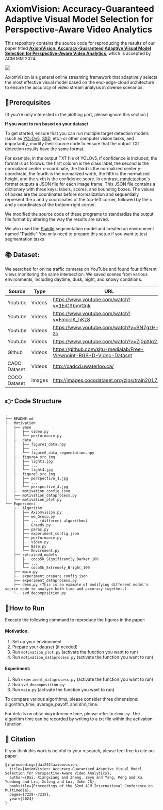 # AxiomVision: Accuracy-Guaranteed Adaptive Visual Model Selection for Perspective-Aware Video Analytics

This repository contains the source code for reproducing the results of our paper titled [**AxiomVision: Accuracy-Guaranteed Adaptive Visual Model Selection for Perspective-Aware Video Analytics**](https://arxiv.org/abs/2407.20124), which is accepted by ACM MM 2024.

![](design.png)

AxiomVision is a general online streaming framework that adaptively selects the most effective visual model based on the end-edge-cloud architecture to ensure the accuracy of video stream analysis in diverse scenarios.

## 🔧Prerequisites

(If you're only interested in the plotting part, please ignore this section.)

**If you want to run based on your dataset**

To get started, ensure that you can run multiple target detection models (such as [YOLOv5](https://github.com/ultralytics/yolov5), [SSD](https://github.com/lufficc/SSD), etc.) or other computer vision tasks, and importantly, modify their source code to ensure that the output TXT detection results have the same format.

For example, in the output TXT file of YOLOv5, if confidence is included, the format is as follows: the first column is the class label, the second is the normalized center x-coordinate, the third is the normalized center y-coordinate, the fourth is the normalized width, the fifth is the normalized height, and the sixth is the confidence score.  In contrast, [mmdetection](https://github.com/open-mmlab/mmdetection)'s format outputs a JSON file for each image frame. This JSON file contains a dictionary with three keys: labels, scores, and bounding boxes. The values of boxes are the coordinates before normalization and sequentially represent the x and y coordinates of the top-left corner, followed by the x and y coordinates of the bottom-right corner.

We modified the source code of these programs to standardize the output file format by altering the way the results are saved. 


We also used the [Paddle](https://github.com/PaddlePaddle/PaddleSeg) segmentation model and created an environment named "Paddle" You only need to prepare this setup if you want to test segmentation tasks.

## 📚 Dataset: 
We searched for online traffic cameras on YouTube and found four different views monitoring the same intersection. We saved scenes from various environments, including daytime, dusk, night, and snowy conditions.



|  Source  | Type    | URL                                                         |
|---------|---------|-------------------------------------------------------------|
| Youtube | Videos | https://www.youtube.com/watch?v=1EiC9bvVGnk |
| Youtube | Videos | https://www.youtube.com/watch?v=FmoclK_hKz8 |
| Youtube | Videos | https://www.youtube.com/watch?v=BN7gzH-i-zo |
| Youtube | Videos | https://www.youtube.com/watch?v=Zj0pXlq2-jI |
| Github | Videos | https://github.com/sjtu-medialab/Free-Viewpoint-RGB-D-Video-Dataset |
| CADC  Dataset |   Videos  | http://cadcd.uwaterloo.ca/ |
| COCO Dataset | Images  | http://images.cocodataset.org/zips/train2017.zip |


## 👉 Code Structure

```
.
├── README.md
├── Motivation
│   ├── Base
│   │   ├── video.py
│   │   └── performance.py
│   ├── data
│   │   ├── figure1_data.npy
│   │   ├── ...
│   │   └── figure6_data_segmentation.npy
│   ├── figure4_src_img
│   │   ├── light1.jpg
│   │   ├── ...
│   │   └── light4.jpg
│   ├── figure5_src_img
│   │   ├── perspective_1.jpg
│   │   ├── ...
│   │   └── perspective_4.jpg
│   ├── motivation_config.json
│   ├── motivation_dataprocess.py
│   └── motivation_plot.py
└── Experiment
    ├── Algorithm
    │   ├── Axiomvision.py
    │   ├── wo_Group.py
    │   ├── ... (different algorithms)
    │   ├── Greedy.py
    │   ├── paras.py
    │   ├── experiment_config.json
    │   ├── performance.py
    │   ├── video.py
    │   ├── Base.py
    │   └── Enviroment.py
    ├── retrained_models
    │   ├── coco5k_Significantly_Darker_100
    │   ├── ...
    │   └── coco5k_Extremely_Bright_100
    ├── main.py
    ├── experiment_prepare_config.json
    ├── experiment_dataprocess.py
    ├── demo.py (This is an example of modifying different model's source code to analyze both time and accuracy together.)
    └── svd_decomposition.py

```

## 🚀How to Run

Execute the following command to reproduce the figures in the paper:

####  Motivation:

1. Set up your environment
2. Prepare your dataset (if needed)
3. Run `motivation_plot.py` (activate the function you want to run)
4. Run `motivation_dataprocess.py` (activate the function you want to run)


####  Experiment:

1. Run `experiment_dataprocess.py` (activate the function you want to run)
2. Run `svd_decomposition.py`
3. Run `main.py` (activate the function you want to run)

To compare various algorithms, please consider three dimensions: algorithm_time, average_payoff, and dnn_time.

For details on obtaining inference time, please refer to `demo.py`. The algorithm time can be recorded by writing to a txt file within the activation function.

## 🌟 Citation

If you think this work is helpful to your research, please feel free to cite our paper.

```
@inproceedings{dai2024axiomvision,
  title={AxiomVision: Accuracy-Guaranteed Adaptive Visual Model Selection for Perspective-Aware Video Analytics},
  author={Dai, Xiangxiang and Zhang, Zeyu and Yang, Peng and Xu, Yuedong and Liu, Xutong and Lui, John CS},
  booktitle={Proceedings of the 32nd ACM International Conference on Multimedia},
  pages={7229--7238},
  year={2024}
}
```
